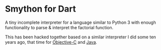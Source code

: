 Smython for Dart
================

A tiny incomplete interpreter for a language similar to Python 3
with enough functionality to parse & interpret the factorial function.

This has been hacked together based on a similar interpreter I did some
ten years ago, that time for [Objective-C](https://github.com/sma/Pyphon)
and [Java](https://github.com/sma/smython3).
